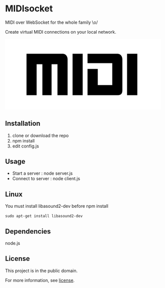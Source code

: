 # MIDIsocket

MIDI over WebSocket for the whole family \o/

Create virtual MIDI connections on your local network.

![MIDI Logo](MIDI_LOGO.svg)

## Installation

 1. clone or download the repo
 2. npm install
 3. edit config.js

## Usage

 * Start a server : node server.js
 * Connect to server : node client.js

## Linux

You must install libasound2-dev before npm install

`sudo apt-get install libasound2-dev`

## Dependencies

node.js

## License

This project is in the public domain.

For more information, see [license](LICENSE).

